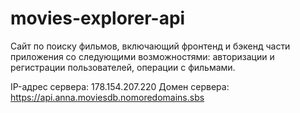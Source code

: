 # movies-explorer-api
Сайт по поиску фильмов, включающий фронтенд и бэкенд части приложения со следующими возможностями: авторизации и регистрации пользователей, операции с фильмами. 

IP-адрес сервера: 178.154.207.220 Домен сервера: https://api.anna.moviesdb.nomoredomains.sbs
